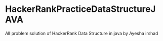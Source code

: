 # HackerRankPracticeDataStructureJAVA
All problem solution of HackerRank  Data Structure in java 
by Ayesha irshad

